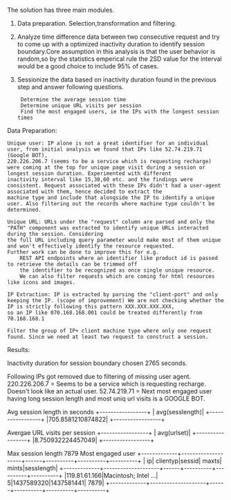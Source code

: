 The solution has three main modules.

1. Data preparation. Selection,transformation and filtering.
2. Analyze time difference data between two consecutive request and try to come up with a optimized inactivity duration to identify session boundary.Core assumption in this
   analysis is that the user behavior is random,so by the statistics emperical rule the 2SD value for the interval would be a good choice to include 95% of cases.
3. Sessionize the data based on inactivity duration found in the previous step and answer following questions.

        Determine the average session time
        Determine unique URL visits per session
        Find the most engaged users, ie the IPs with the longest session times

Data Preparation:

    Unique user: IP alone is not a great identifier for an individual user, from initial analysis we found that IPs like 52.74.219.71 (Google BOT),
    220.226.206.7 (seems to be a service which is requesting recharge) were coming at the top for unique page visit during a session or longest session duration. Experimented with different
    inactivity interval like 15,30,60 etc. and the findings were consistent. Request associated with these IPs didn't had a user-agent associated with them, hence decided to extract the
    machine type and include that alongside the IP to identify a unique user. Also filtering out the records where machine type couldn't be determined.

    Unique URL: URLs under the "request" column are parsed and only the "PATH" component was extracted to identify unique URLs interacted during the session. Considering
    the full URL including query parameter would make most of them unique and won't effectively identify the resource requested.
    Further work can be done to improve this for e.g.
        REST API endpoints where an identifier like product id is passed to retrieve the details can be trimmed off
        the identifier to be recognized as once single unique resource.
        We can also filter requests which are coming for html resources like icons and images.

    IP Extraction: IP is extracted by parsing the "client-port" and only keeping the IP. (scope of improvement) We are not checking whether the IP is strictly following this pattern XXX.XXX.XXX.XXX,
    so an IP like 070.168.168.001 could be treated differently from 70.168.168.1

    Filter the group of IP+ client machine type where only one request found. Since we need at least two request to construct a session.


Results:

Inactivity duration for session boundary chosen 2765 seconds.

Following IPs got removed due to filtering of missing user agent.
    220.226.206.7 = Seems to be a service which is requesting recharge. Doesn't look like an actual user.
    52.74.219.71 = Next most engaged user having long session length and most uniq url visits is a GOOGLE BOT.


Avg session length in seconds
+-----------------+
|  avg(sesslength)|
+-----------------+
|705.8581210874822|
+-----------------+

Avergae URL visits per session
+-----------------+
|      avg(urlset)|
+-----------------+
|8.750932224457049|
+-----------------+

Max session length 7879
Most engaged user
+-------------+--------------------+------+----------+----------+----------+
|           ip|            clientyp|sessid|     maxts|     mints|sesslength|
+-------------+--------------------+------+----------+----------+----------+
|119.81.61.166|Macintosh; Intel ...|     5|1437589320|1437581441|      7879|
+-------------+--------------------+------+----------+----------+----------+






